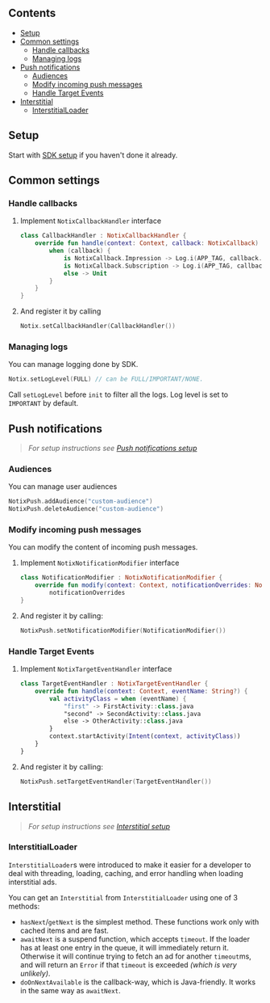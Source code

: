 ## Contents

- [Setup](#setup)
- [Common settings](#common-settings)
    - [Handle callbacks](#handle-callbacks)
    - [Managing logs](#managing-logs)
- [Push notifications](#push-notifications)
    - [Audiences](#audiences)
    - [Modify incoming push messages](#modify-incoming-push-messages)
    - [Handle Target Events](#handle-target-events)
- [Interstitial](#interstitial)
    - [InterstitialLoader](#interstitialloader)

## Setup

Start with [SDK setup](SETUP.md) if you haven't done it already.

## Common settings

### Handle callbacks

1. Implement `NotixCallbackHandler` interface

    ```kotlin  
    class CallbackHandler : NotixCallbackHandler {  
        override fun handle(context: Context, callback: NotixCallback) { 
            when (callback) { 
                is NotixCallback.Impression -> Log.i(APP_TAG, callback.toString()) 
                is NotixCallback.Subscription -> Log.i(APP_TAG, callback.toString())
                else -> Unit 
            }
        }
    }  
    ```

2. And register it by calling

    ```kotlin  
    Notix.setCallbackHandler(CallbackHandler()) 
    ```

### Managing logs

You can manage logging done by SDK.

```kotlin  
Notix.setLogLevel(FULL) // can be FULL/IMPORTANT/NONE.  
```  

Call `setLogLevel` before `init` to filter all the logs. Log level is set to `IMPORTANT` by default.

## Push notifications

> *For setup instructions see [Push notifications setup](SETUP.md#push-notifications-setup)*

### Audiences

You can manage user audiences

```kotlin  
NotixPush.addAudience("custom-audience")  
NotixPush.deleteAudience("custom-audience")  
```

### Modify incoming push messages

You can modify the content of incoming push messages.

1. Implement `NotixNotificationModifier` interface

    ```kotlin  
    class NotificationModifier : NotixNotificationModifier {  
        override fun modify(context: Context, notificationOverrides: NotificationOverrides) =  
            notificationOverrides
    }
    ```  

2. And register it by calling:

    ```kotlin  
    NotixPush.setNotificationModifier(NotificationModifier())
    ```  

### Handle Target Events

1. Implement `NotixTargetEventHandler` interface

    ```kotlin  
    class TargetEventHandler : NotixTargetEventHandler {  
        override fun handle(context: Context, eventName: String?) {  
            val activityClass = when (eventName) {  
                "first" -> FirstActivity::class.java
                "second" -> SecondActivity::class.java
                else -> OtherActivity::class.java
            }  
            context.startActivity(Intent(context, activityClass))  
        }  
    } 
    ```  

2. And register it by calling:

    ```kotlin  
    NotixPush.setTargetEventHandler(TargetEventHandler())
    ```

## Interstitial

> *For setup instructions see [Interstitial setup](SETUP.md#interstitial-setup)*

### InterstitialLoader

`InterstitialLoader`s were introduced to make it easier for a developer to deal with threading, loading, caching, and error handling when loading interstitial ads.

You can get an `Interstitial` from `InterstitialLoader` using one of 3 methods:
* `hasNext`/`getNext` is the simplest method. These functions work only with cached items and are fast.
* `awaitNext` is a suspend function, which accepts `timeout`. If the loader has at least one entry in the queue, it will immediately return it. Otherwise it will continue trying to fetch an ad for another `timeout`ms, and will return an `Error` if that `timeout` is exceeded *(which is very unlikely)*.
* `doOnNextAvailable` is the callback-way, which is Java-friendly. It works in the same way as `awaitNext`.